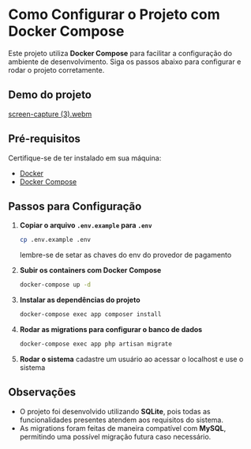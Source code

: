 # Como Configurar o Projeto com Docker Compose

Este projeto utiliza **Docker Compose** para facilitar a configuração do ambiente de desenvolvimento. Siga os passos abaixo para configurar e rodar o projeto corretamente.

## Demo do projeto
[screen-capture (3).webm](https://github.com/user-attachments/assets/5a9e20df-e0a5-4480-b3f9-aebdf83579ca)

## Pré-requisitos

Certifique-se de ter instalado em sua máquina:
- [Docker](https://www.docker.com/get-started)
- [Docker Compose](https://docs.docker.com/compose/install/)

## Passos para Configuração

1. **Copiar o arquivo `.env.example` para `.env`**

   ```sh
   cp .env.example .env
   ```
   lembre-se de setar as chaves do env do provedor de pagamento

2. **Subir os containers com Docker Compose**

   ```sh
   docker-compose up -d
   ```

3. **Instalar as dependências do projeto**

   ```sh
   docker-compose exec app composer install
   ```

4. **Rodar as migrations para configurar o banco de dados**

   ```sh
   docker-compose exec app php artisan migrate
   ```

5. **Rodar o sistema**
cadastre um usuário ao acessar o localhost e use o sistema

## Observações

- O projeto foi desenvolvido utilizando **SQLite**, pois todas as funcionalidades presentes atendem aos requisitos do sistema.
- As migrations foram feitas de maneira compatível com **MySQL**, permitindo uma possível migração futura caso necessário.


